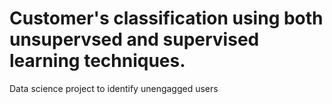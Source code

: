 # Customer's classification using both unsupervsed and supervised learning techniques.
Data science project to identify unengagged users 
